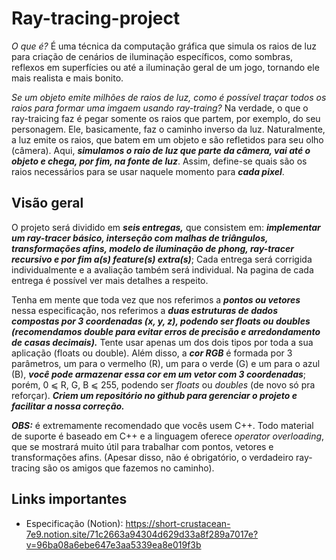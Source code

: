 # Ray-tracing-project
*O que é?* É uma técnica da computação gráfica que simula os raios de luz para criação de cenários de iluminação específicos, como sombras, reflexos em superfícies ou até a iluminação geral de um jogo, tornando ele mais realista e mais bonito.

*Se um objeto emite milhões de raios de luz, como é possível traçar todos os raios para formar uma imgaem usando ray-traing?* Na verdade, o que o ray-traicing faz é pegar somente os raios que partem, por exemplo, do seu personagem. Ele, basicamente, faz o caminho inverso da luz. Naturalmente, a luz emite os raios, que batem em um objeto e são refletidos para seu olho (câmera). Aqui, ***simulamos o raio de luz que parte da câmera, vai até o objeto e chega, por fim, na fonte de luz***. Assim, define-se quais são os raios necessários para se usar naquele momento para ***cada pixel***.

## Visão geral
O projeto será dividido em ***seis entregas,*** que consistem em: ***implementar um ray-tracer básico, interseção com malhas de triângulos, transformações afins, modelo de iluminação de phong, ray-tracer recursivo e por fim a(s) feature(s) extra(s)***; Cada entrega será corrigida individualmente e a avaliação também será individual. Na pagina de cada entrega é possível ver mais detalhes a respeito.

Tenha em mente que toda vez que nos referimos a ***pontos ou vetores*** nessa especificação, nos referimos a ***duas estruturas de dados compostas por 3 coordenadas (x, y, z), podendo ser floats ou doubles (recomendamos double para evitar erros de precisão e arredondamento de casas decimais).*** Tente usar apenas um dos dois tipos por toda a sua aplicação (floats ou double). Além disso, a ***cor RGB*** é formada por 3 parâmetros, um para o vermelho (R), um para o verde (G) e um para o azul (B), ***você pode armazenar essa cor em um vetor com 3 coordenadas***; porém, 0 ⩽ R, G, B ⩽ 255, podendo ser *floats* ou *doubles* (de novo só pra reforçar). ***Criem um repositório no github para gerenciar o projeto e facilitar a nossa correção.***

***OBS:***  é extremamente recomendado que vocês usem C++. Todo material de suporte é baseado em C++ e a linguagem oferece *operator overloading*, que se mostrará muito útil para trabalhar com pontos, vetores e transformações afins. (Apesar disso, não é obrigatório, o verdadeiro ray-tracing são os amigos que fazemos no caminho).

## Links importantes
- Especificação (Notion): https://short-crustacean-7e9.notion.site/71c2663a94304d629d33a8f289a7017e?v=96ba08a6ebe647e3aa5339ea8e019f3b